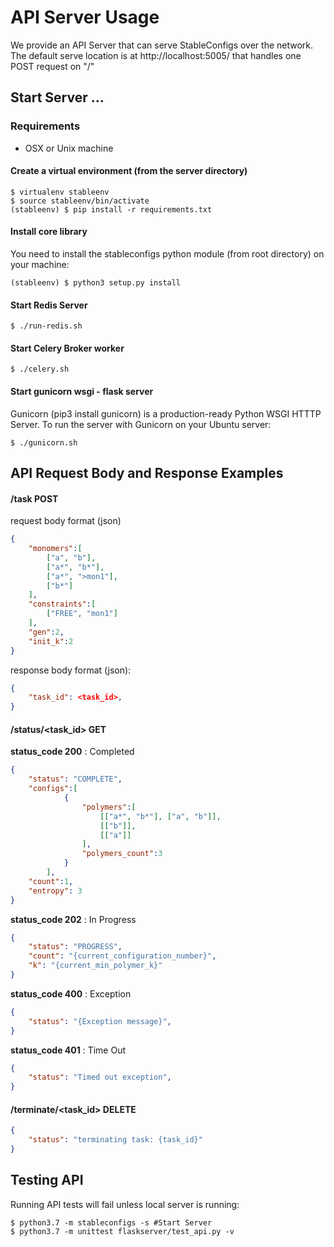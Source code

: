 # API Server Usage
We provide an API Server that can serve StableConfigs over the network.
The default serve location is at http://localhost:5005/ that handles one POST request on "/"


## Start Server ...

### Requirements
- OSX or Unix machine 

#### Create a virtual environment (from the server directory)
    
    $ virtualenv stableenv
    $ source stableenv/bin/activate
    (stableenv) $ pip install -r requirements.txt

#### Install core library
You need to install the stableconfigs python module (from root directory) on your machine:

    (stableenv) $ python3 setup.py install

#### Start Redis Server 
    $ ./run-redis.sh

#### Start Celery Broker worker
    $ ./celery.sh

#### Start gunicorn wsgi - flask server
Gunicorn (pip3 install gunicorn) is a production-ready Python WSGI HTTTP Server. 
To run the server with Gunicorn on your Ubuntu server:

    $ ./gunicorn.sh

## API Request Body and Response Examples

#### /task POST

request body format (json)
```json
{
    "monomers":[
        ["a", "b"],
        ["a*", "b*"],
        ["a*", ">mon1"],
        ["b*"]
    ],
    "constraints":[
        ["FREE", "mon1"]
    ],
    "gen":2,
    "init_k":2
}
```

response body format (json):
```json
{   
    "task_id": <task_id>,
}
```

#### /status/<task_id> GET


**status_code 200** : Completed 
```json
{   
    "status": "COMPLETE",
    "configs":[
            {
                "polymers":[
                    [["a*", "b*"], ["a", "b"]], 
                    [["b"]], 
                    [["a"]]
                ],
                "polymers_count":3
            }
        ],
    "count":1,
    "entropy": 3
}
```

**status_code 202** : In Progress
```json
{
    "status": "PROGRESS",
    "count": "{current_configuration_number}",
    "k": "{current_min_polymer_k}"
}
```

**status_code 400** : Exception
```json
{
    "status": "{Exception message}",
}
```

**status_code 401** : Time Out
```json
{
    "status": "Timed out exception",
}
```

#### /terminate/<task_id> DELETE
```json
{
    "status": "terminating task: {task_id}"
}
```

## Testing API

Running API tests will fail unless local server is running: 

    $ python3.7 -m stableconfigs -s #Start Server
    $ python3.7 -m unittest flaskserver/test_api.py -v